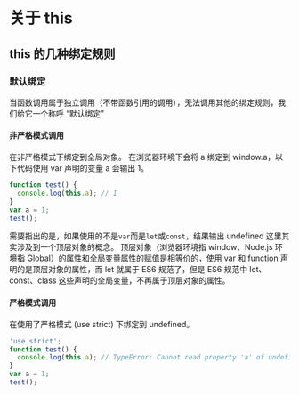 # 关于 this

## this 的几种绑定规则

### 默认绑定

当函数调用属于独立调用（不带函数引用的调用），无法调用其他的绑定规则，我们给它一个称呼 “默认绑定”

#### 非严格模式调用

在非严格模式下绑定到全局对象。
在浏览器环境下会将 a 绑定到 window.a，以下代码使用 var 声明的变量 a 会输出 1。

```js
function test() {
  console.log(this.a); // 1
}
var a = 1;
test();
```

需要指出的是，如果使用的不是`var`而是`let`或`const`，结果输出 undefined
这里其实涉及到一个顶层对象的概念。
顶层对象（浏览器环境指 window、Node.js 环境指 Global）的属性和全局变量属性的赋值是相等价的，使用 var 和 function 声明的是顶层对象的属性，而 let 就属于 ES6 规范了，但是 ES6 规范中 let、const、class 这些声明的全局变量，不再属于顶层对象的属性。

#### 严格模式调用

在使用了严格模式 (use strict) 下绑定到 undefined。

```js
'use strict';
function test() {
  console.log(this.a); // TypeError: Cannot read property 'a' of undefined
}
var a = 1;
test();
```
